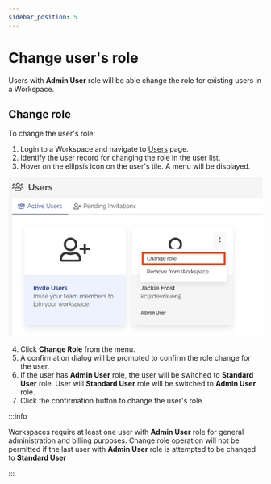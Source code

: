 ```yaml
---
sidebar_position: 5
---
```


# Change user's role

Users with **Admin User** role will be able change the role for existing users in a Workspace.
## Change role



To change the user's role:

1. Login to a Workspace and navigate to [Users](https://app.devraven.io/app/users) page.
2. Identify the user record for changing the role in the user list.
3. Hover on the ellipsis icon on the user's tile. A menu will be displayed.

![Change Role](/img/change-role.png)

4. Click **Change Role** from the menu.
5. A confirmation dialog will be prompted to confirm the role change for the user.
6. If the user has **Admin User** role, the user will be switched to **Standard User** role. User will **Standard User** role will be switched to **Admin User** role.
7. Click the confirmation button to change the user's role.

:::info

Workspaces require at least one user with **Admin User** role for general administration and billing purposes. Change role operation will not be permitted if the last user with **Admin User** role is attempted to be changed to **Standard User**

:::